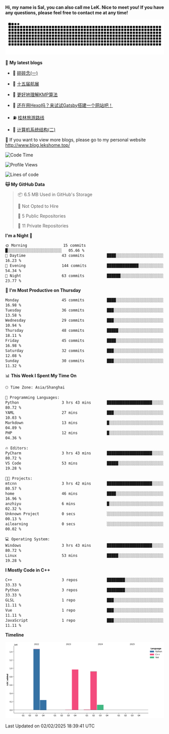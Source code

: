 **Hi, my name is Sal, you can also call me LeK. Nice to meet you! If you have any questions, please feel free to contact me at any time!**

![snake](https://raw.githubusercontent.com/LeKZzzz/LeKZzzz/output/github-contribution-grid-snake.svg)


👀 **My latest blogs**
<!-- BLOG-POST-LIST:START -->
- 🫣 [碎碎念&lpar;一&rpar;](http://www.blog.lekshome.top/2025/02/01/sui-sui-nian-yi/) 

- 🧐 [十五届航展](http://www.blog.lekshome.top/2024/11/14/shi-wu-jie-hang-zhan/) 

- 🤖 [更好地理解KMP算法](http://www.blog.lekshome.top/2024/11/10/geng-hao-di-li-jie-kmp-suan-fa/) 

- 📝 [还在用Hexo吗？来试试Gatsby搭建一个网站吧！](http://www.blog.lekshome.top/2024/08/20/shi-yong-gatsby-da-jian-ge-ren-wang-zhan/) 

- ⛽️ [桂林旅游路线](http://www.blog.lekshome.top/2024/04/28/gui-lin-lu-you-lu-xian/) 

- 🦣 [计算机系统结构&lpar;二&rpar;](http://www.blog.lekshome.top/2024/04/21/ji-suan-ji-xi-tong-jie-gou-er/) 
<!-- BLOG-POST-LIST:END -->

🥰 If you want to view more blogs, please go to my personal website http://www.blog.lekshome.top/


<!--START_SECTION:waka-->
![Code Time](http://img.shields.io/badge/Code%20Time-424%20hrs%2029%20mins-blue)

![Profile Views](http://img.shields.io/badge/Profile%20Views-0-blue)

![Lines of code](https://img.shields.io/badge/From%20Hello%20World%20I%27ve%20Written-3.7%20million%20lines%20of%20code-blue)

**🐱 My GitHub Data** 

> 📦 6.5 MB Used in GitHub's Storage 
 > 
> 🚫 Not Opted to Hire
 > 
> 📜 5 Public Repositories 
 > 
> 🔑 11 Private Repositories 
 > 
**I'm a Night 🦉** 

```text
🌞 Morning                15 commits          █░░░░░░░░░░░░░░░░░░░░░░░░   05.66 % 
🌆 Daytime                43 commits          ████░░░░░░░░░░░░░░░░░░░░░   16.23 % 
🌃 Evening                144 commits         ██████████████░░░░░░░░░░░   54.34 % 
🌙 Night                  63 commits          ██████░░░░░░░░░░░░░░░░░░░   23.77 % 
```
📅 **I'm Most Productive on Thursday** 

```text
Monday                   45 commits          ████░░░░░░░░░░░░░░░░░░░░░   16.98 % 
Tuesday                  36 commits          ███░░░░░░░░░░░░░░░░░░░░░░   13.58 % 
Wednesday                29 commits          ███░░░░░░░░░░░░░░░░░░░░░░   10.94 % 
Thursday                 48 commits          █████░░░░░░░░░░░░░░░░░░░░   18.11 % 
Friday                   45 commits          ████░░░░░░░░░░░░░░░░░░░░░   16.98 % 
Saturday                 32 commits          ███░░░░░░░░░░░░░░░░░░░░░░   12.08 % 
Sunday                   30 commits          ███░░░░░░░░░░░░░░░░░░░░░░   11.32 % 
```


📊 **This Week I Spent My Time On** 

```text
🕑︎ Time Zone: Asia/Shanghai

💬 Programming Languages: 
Python                   3 hrs 43 mins       ████████████████████░░░░░   80.72 % 
YAML                     27 mins             ███░░░░░░░░░░░░░░░░░░░░░░   10.03 % 
Markdown                 13 mins             █░░░░░░░░░░░░░░░░░░░░░░░░   04.89 % 
PHP                      12 mins             █░░░░░░░░░░░░░░░░░░░░░░░░   04.36 % 

🔥 Editors: 
PyCharm                  3 hrs 43 mins       ████████████████████░░░░░   80.72 % 
VS Code                  53 mins             █████░░░░░░░░░░░░░░░░░░░░   19.28 % 

🐱‍💻 Projects: 
mtcnn                    3 hrs 42 mins       ████████████████████░░░░░   80.57 % 
home                     46 mins             ████░░░░░░░░░░░░░░░░░░░░░   16.96 % 
anzhiyu                  6 mins              █░░░░░░░░░░░░░░░░░░░░░░░░   02.32 % 
Unknown Project          0 secs              ░░░░░░░░░░░░░░░░░░░░░░░░░   00.13 % 
ailearning               0 secs              ░░░░░░░░░░░░░░░░░░░░░░░░░   00.02 % 

💻 Operating System: 
Windows                  3 hrs 43 mins       ████████████████████░░░░░   80.72 % 
Linux                    53 mins             █████░░░░░░░░░░░░░░░░░░░░   19.28 % 
```

**I Mostly Code in C++** 

```text
C++                      3 repos             ████████░░░░░░░░░░░░░░░░░   33.33 % 
Python                   3 repos             ████████░░░░░░░░░░░░░░░░░   33.33 % 
GLSL                     1 repo              ███░░░░░░░░░░░░░░░░░░░░░░   11.11 % 
Vue                      1 repo              ███░░░░░░░░░░░░░░░░░░░░░░   11.11 % 
JavaScript               1 repo              ███░░░░░░░░░░░░░░░░░░░░░░   11.11 % 
```



**Timeline**

![Lines of Code chart](https://raw.githubusercontent.com/LeKZzzz/LeKZzzz/master/assets/bar_graph.png)


 Last Updated on 02/02/2025 18:39:41 UTC
<!--END_SECTION:waka-->
